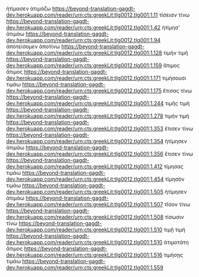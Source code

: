 ἠτίμασεν	ἀτιμάζω	https://beyond-translation-gagdt-dev.herokuapp.com/reader/urn:cts:greekLit:tlg0012.tlg001:1.11
τίσειαν	τίνω	https://beyond-translation-gagdt-dev.herokuapp.com/reader/urn:cts:greekLit:tlg0012.tlg001:1.42
ἠτίμησ'	ἀτιμάω	https://beyond-translation-gagdt-dev.herokuapp.com/reader/urn:cts:greekLit:tlg0012.tlg001:1.94
ἀποτείσομεν	ἀποτίνω	https://beyond-translation-gagdt-dev.herokuapp.com/reader/urn:cts:greekLit:tlg0012.tlg001:1.128
τιμὴν	τιμή	https://beyond-translation-gagdt-dev.herokuapp.com/reader/urn:cts:greekLit:tlg0012.tlg001:1.159
ἄτιμος	ἄτιμος	https://beyond-translation-gagdt-dev.herokuapp.com/reader/urn:cts:greekLit:tlg0012.tlg001:1.171
τιμήσουσι	τιμάω	https://beyond-translation-gagdt-dev.herokuapp.com/reader/urn:cts:greekLit:tlg0012.tlg001:1.175
ἔτισας	τίνω	https://beyond-translation-gagdt-dev.herokuapp.com/reader/urn:cts:greekLit:tlg0012.tlg001:1.244
τιμῆς	τιμή	https://beyond-translation-gagdt-dev.herokuapp.com/reader/urn:cts:greekLit:tlg0012.tlg001:1.278
τιμήν	τιμή	https://beyond-translation-gagdt-dev.herokuapp.com/reader/urn:cts:greekLit:tlg0012.tlg001:1.353
ἔτισεν	τίνω	https://beyond-translation-gagdt-dev.herokuapp.com/reader/urn:cts:greekLit:tlg0012.tlg001:1.354
ἠτίμησεν	ἀτιμάω	https://beyond-translation-gagdt-dev.herokuapp.com/reader/urn:cts:greekLit:tlg0012.tlg001:1.356
ἔτισεν	τίνω	https://beyond-translation-gagdt-dev.herokuapp.com/reader/urn:cts:greekLit:tlg0012.tlg001:1.412
τίμησας	τιμάω	https://beyond-translation-gagdt-dev.herokuapp.com/reader/urn:cts:greekLit:tlg0012.tlg001:1.454
τίμησόν	τιμάω	https://beyond-translation-gagdt-dev.herokuapp.com/reader/urn:cts:greekLit:tlg0012.tlg001:1.505
ἠτίμησεν	ἀτιμάω	https://beyond-translation-gagdt-dev.herokuapp.com/reader/urn:cts:greekLit:tlg0012.tlg001:1.507
τῖσον	τίνω	https://beyond-translation-gagdt-dev.herokuapp.com/reader/urn:cts:greekLit:tlg0012.tlg001:1.508
τίσωσιν	τίνω	https://beyond-translation-gagdt-dev.herokuapp.com/reader/urn:cts:greekLit:tlg0012.tlg001:1.510
τιμῇ	τιμή	https://beyond-translation-gagdt-dev.herokuapp.com/reader/urn:cts:greekLit:tlg0012.tlg001:1.510
ἀτιμοτάτη	ἄτιμος	https://beyond-translation-gagdt-dev.herokuapp.com/reader/urn:cts:greekLit:tlg0012.tlg001:1.516
τιμήσῃς	τιμάω	https://beyond-translation-gagdt-dev.herokuapp.com/reader/urn:cts:greekLit:tlg0012.tlg001:1.559

